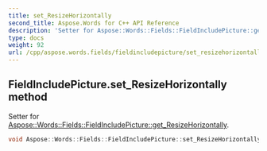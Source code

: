 ```yaml
---
title: set_ResizeHorizontally
second_title: Aspose.Words for C++ API Reference
description: 'Setter for Aspose::Words::Fields::FieldIncludePicture::get_ResizeHorizontally.'
type: docs
weight: 92
url: /cpp/aspose.words.fields/fieldincludepicture/set_resizehorizontally/
---
```

## FieldIncludePicture.set_ResizeHorizontally method


Setter for [Aspose::Words::Fields::FieldIncludePicture::get_ResizeHorizontally](../get_resizehorizontally/).

```cpp
void Aspose::Words::Fields::FieldIncludePicture::set_ResizeHorizontally(bool value)
```

